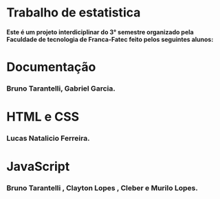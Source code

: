 <h1>Trabalho de estatistica</h1>
<h4>Este é um projeto interdiciplinar do 3° semestre organizado pela Faculdade de tecnologia de Franca-Fatec
feito pelos seguintes alunos:</h4>
 <h1>Documentação</h1>
  <h3> Bruno Tarantelli, Gabriel Garcia.</h3>
<h1>HTML e CSS</h1>
  <h3> Lucas Natalicio Ferreira.</h3>
<h1>JavaScript</h1>
  <h3> Bruno Tarantelli ,
  Clayton Lopes , Cleber e Murilo Lopes.</h3>

